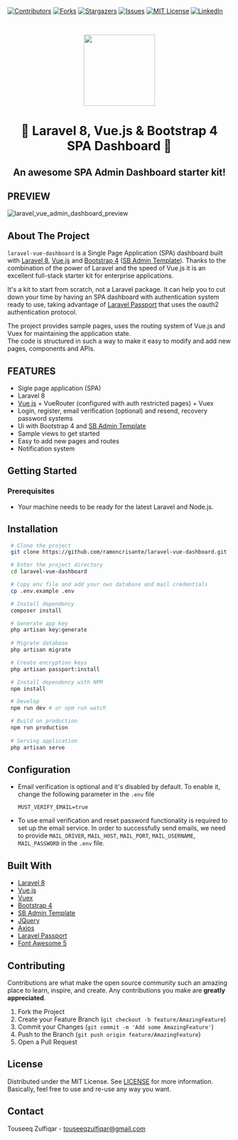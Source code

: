 
[![Contributors][contributors-shield]][contributors-url]
[![Forks][forks-shield]][forks-url]
[![Stargazers][stars-shield]][stars-url]
[![Issues][issues-shield]][issues-url]
[![MIT License][license-shield]][license-url]
[![LinkedIn][linkedin-shield]][linkedin-url]



<!-- PROJECT LOGO -->
<br />
<p align="center">
  <img src="https://user-images.githubusercontent.com/44405810/129751765-07802bb1-0e55-4311-b6ee-d90f9b2e237b.png" width="160px">


  <h1 align="center">🎉 Laravel 8, Vue.js & Bootstrap 4 SPA Dashboard 🎉</h1>

  <div align="center">
    <h2>An awesome SPA Admin Dashboard starter kit!</h2>
  </div>
</p>

<!-- PREVIEW -->
## PREVIEW
![laravel_vue_admin_dashboard_preview](https://user-images.githubusercontent.com/44405810/129740905-6cce06a4-05ca-4e73-b04f-4045c09eb4a3.gif)





<!-- ABOUT THE PROJECT -->
## About The Project


`laravel-vue-dashboard` is a Single Page Application (SPA) dashboard
built with [Laravel 8](https://laravel.com), [Vue.js](https://vuejs.org/) and [Bootstrap 4](https://getbootstrap.com) ([SB Admin Template](https://github.com/StartBootstrap/startbootstrap-sb-admin-2)). Thanks to the combination of the power of Laravel and the speed of Vue.js it is an excellent full-stack starter kit for enterprise applications.
 
 
It's a kit to start from scratch, not a Laravel package. It can help you to cut down your time by having an SPA dashboard with authentication system ready to use, taking advantage of [Laravel Passport](https://laravel.com/docs/8.x/passport) that uses the oauth2 authentication protocol.
 
The project provides sample pages, uses the routing system of Vue.js and Vuex for maintaining the application state.<br>
The code is structured in such a way to make it easy to modify and add new pages, components and APIs.


<!-- FEATURES -->
## FEATURES

* Sigle page application (SPA)
* Laravel 8
* [Vue.js](https://vuejs.org/) + VueRouter (configured with auth restricted pages) + Vuex 
* Login, register, email verification (optional) and resend, recovery password systems
* Ui with Bootstrap 4 and [SB Admin Template](https://github.com/StartBootstrap/startbootstrap-sb-admin-2)
* Sample views to get started
* Easy to add new pages and routes 
* Notification system


<!-- GETTING STARTED -->
## Getting Started

### Prerequisites

<ul>
    <li>Your machine needs to be ready for the latest Laravel and Node.js.</li>
</ul>

## Installation


   ```sh
    # Clone the project
    git clone https://github.com/ramoncrisante/laravel-vue-dashboard.git

    # Enter the project directory
    cd laravel-vue-dashboard

    # Copy env file and add your own database and mail credentials
    cp .env.example .env

    # Install dependency
    composer install

    # Generate app key
    php artisan key:generate
    
    # Migrate database
    php artisan migrate

    # Create encryption keys
    php artisan passport:install

    # Install dependency with NPM
    npm install

    # Develop
    npm run dev # or npm run watch

    # Build on production
    npm run production
    
    # Serving application
    php artisan serve

   ```

## Configuration

* Email verification is optional and it's disabled by default.
  To enable it, change the following parameter in the `.env` file
  
  `MUST_VERIFY_EMAIL=true`

* To use email verification and reset password functionality is required to set up the email service. 
  In order to successfully send emails, we need to provide `MAIL_DRIVER`, `MAIL_HOST`, `MAIL_PORT`, `MAIL_USERNAME`, `MAIL_PASSWORD` in the `.env` file.


## Built With

* [Laravel 8](https://laravel.com)
* [Vue.js](https://vuejs.org/)
* [Vuex](https://vuex.vuejs.org/)
* [Bootstrap 4](https://getbootstrap.com)
* [SB Admin Template](https://github.com/StartBootstrap/startbootstrap-sb-admin-2)
* [JQuery](https://jquery.com)
* [Axios](https://github.com/axios/axios)
* [Laravel Passport](https://laravel.com/docs/8.x/passport)
* [Font Awesome 5](https://fontawesome.com/)



<!-- CONTRIBUTING -->
## Contributing

Contributions are what make the open source community such an amazing place to learn, inspire, and create. Any contributions you make are **greatly appreciated**.

1. Fork the Project
2. Create your Feature Branch (`git checkout -b feature/AmazingFeature`)
3. Commit your Changes (`git commit -m 'Add some AmazingFeature'`)
4. Push to the Branch (`git push origin feature/AmazingFeature`)
5. Open a Pull Request



<!-- LICENSE -->
## License

Distributed under the MIT License. See [LICENSE](https://github.com/ramoncrisante/laravel-vue-dashboard/blob/main/LICENSE.txt) for more information.
Basically, feel free to use and re-use any way you want.



<!-- CONTACT -->
## Contact

Touseeq Zulfiqar - touseeqzulfiqar@gmail.com







<!-- MARKDOWN LINKS & IMAGES -->
<!-- https://www.markdownguide.org/basic-syntax/#reference-style-links -->
[contributors-shield]: https://img.shields.io/github/contributors/ramoncrisante/laravel-vue-dashboard.svg?style=for-the-badge
[contributors-url]: https://github.com/ramoncrisante/laravel-vue-dashboard/graphs/contributors
[forks-shield]: https://img.shields.io/github/forks/ramoncrisante/laravel-vue-dashboard.svg?style=for-the-badge
[forks-url]: https://github.com/ramoncrisante/laravel-vue-dashboard/network/members
[stars-shield]: https://img.shields.io/github/stars/ramoncrisante/laravel-vue-dashboard.svg?style=for-the-badge
[stars-url]: https://github.com/ramoncrisante/laravel-vue-dashboard/stargazers
[issues-shield]: https://img.shields.io/github/issues/ramoncrisante/laravel-vue-dashboard.svg?style=for-the-badge
[issues-url]: https://github.com/ramoncrisante/laravel-vue-dashboard/issues
[license-shield]: https://img.shields.io/github/license/ramoncrisante/laravel-vue-dashboard.svg?style=for-the-badge
[license-url]: https://github.com/ramoncrisante/laravel-vue-dashboard/blob/main/LICENSE.txt
[linkedin-shield]: https://img.shields.io/badge/-LinkedIn-black.svg?style=for-the-badge&logo=linkedin&colorB=555
[linkedin-url]: https://linkedin.com/in/ramoncrisante
